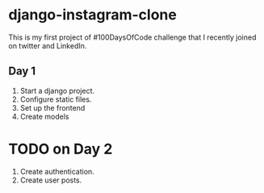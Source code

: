 # django-instagram-clone

This is my first project of #100DaysOfCode challenge that I recently joined on twitter and LinkedIn. 

## Day 1

1. Start a django project.
2. Configure static files.
3. Set up the frontend
4. Create models


# TODO on Day 2

1. Create authentication.
2. Create user posts.
